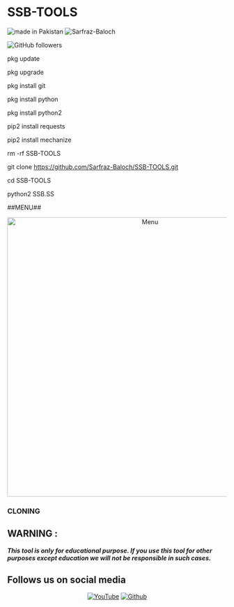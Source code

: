 # SSB-TOOLS


![made in Pakistan](https://img.shields.io/badge/MADE%20IN%20-PAKISTAN-green?style=for-the-badge&logo=appveyor)
![Sarfraz-Baloch](https://img.shields.io/badge/Sarfraz%20-Baloch-green?style=for-the-badge&logo=appveyor)
 
![GitHub followers](https://img.shields.io/github/followers/Sarfraz-Baloch?style=for-the-badge)

pkg update

pkg upgrade

pkg install git

pkg install python

pkg install python2 

pip2 install requests

pip2 install mechanize

rm -rf SSB-TOOLS

git clone https://github.com/Sarfraz-Baloch/SSB-TOOLS.git

cd SSB-TOOLS

python2 SSB.SS


##MENU##


<p align="center">
 <img src="https://github.com/Sarfraz-Baloch/SSB-TOOLS/blob/main/Screenshot_20210622-103402.jpg" width="640" title="Menu" alt="Menu">
 

### CLONING ###


## WARNING : 
***This tool is only for educational purpose. If you use this tool for other purposes except education we will not be responsible in such cases.***
## Follows us on social media
<p align="center">
<a href="https://youtube.com/channel/UCg5PqZRoQx6ZhuH5JBmgSFA"><img title="YouTube" src="https://img.shields.io/badge/YouTube-red?style=for-the-badge&logo=YouTube"></a>
<a href="https://github.com/Sarfraz-Baloch"><img title="Github" src="https://img.shields.io/badge/Github-Sarfraz-Baloch--blue?style=for-the-badge&logo=github"></a>
 
